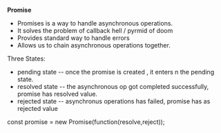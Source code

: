 **Promise**

* Promises is a way to handle asynchronous operations.
* It solves the problem of callback hell / pyrmid of doom
* Provides standard way to handle errors
* Allows us to chain asynchronous operations together.

Three States:
* pending state -- once the promise is created , it enters n the pending state.
* resolved state -- the asynchronous op got completed successfully, promise has resolved value.
* rejected state -- asynchronus operations has failed, promise has as rejected value

const promise = new Promise(function(resolve,reject));